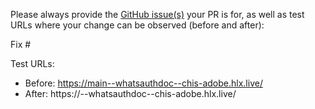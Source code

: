 Please always provide the [GitHub issue(s)](../issues) your PR is for, as well as test URLs where your change can be observed (before and after):

Fix #<gh-issue-id>

Test URLs:
- Before: https://main--whatsauthdoc--chis-adobe.hlx.live/
- After: https://<branch>--whatsauthdoc--chis-adobe.hlx.live/
